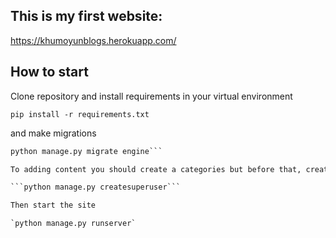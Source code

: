 ## This is my first website:

https://khumoyunblogs.herokuapp.com/

## How to start

Clone repository and install requirements in your virtual environment

`pip install -r requirements.txt`

and make migrations

```python manage.py makemigrations engine
python manage.py migrate engine```

To adding content you should create a categories but before that, create a superuser

```python manage.py createsuperuser```

Then start the site

`python manage.py runserver`
